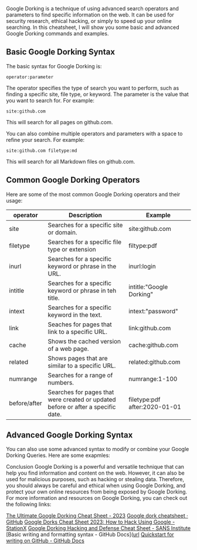Google Dorking is a technique of using advanced search operators and parameters to find specific information on the web. It can be used for security research, ethical hacking, or simply to speed up your online searching. In this cheatsheet, I will show you some basic and advanced Google Dorking commands and examples.

## Basic Google Dorking Syntax
The basic syntax for Google Dorking is:
```
operator:parameter
```
The operator specifies the type of search you want to perform, such as finding a specific site, file type, or keyword. The parameter is the value that you want to search for. For example:
```
site:github.com
```
This will search for all pages on github.com.

You can also combine multiple operators and parameters with a space to refine your search. For example:
```
site:github.com filetype:md
```
This will search for all Markdown files on github.com.

## Common Google Dorking Operators
Here are some of the most common Google Dorking operators and their usage:

| operator | Description | Example |
| ------------- | ------------- | ------------- |
| site | Searches for a specific site or domain. | site:github.com
| filetype| Searches for a specific file type or extension | filtype:pdf |
| inurl | Searches for a specific keyword or phrase in the URL. | inurl:login |
| intitle | Searches for a specific keyword or phrase in teh title. | intitle:"Google Dorking" |
| intext | Searches for a specific keyword in the text. | intext:"password" |
| link | Seaches for pages that link to a specific URL. | link:github.com |
| cache | Shows the cached version of a web page. | cache:github.com |
| related | Shows pages that are similar to a specific URL. | related:github.com |
| numrange | Searches for a range of numbers. | numrange:1-100 |
| before/after | Searches for pages that were created or updated before or after a specific date. | filetype:pdf after:2020-01-01 |

## Advanced Google Dorking Syntax
You can also use some advanced syntax to modify or combine your Google Dorking Queries. Here are some exapmles:



Conclusion
Google Dorking is a powerful and versatile technique that can help you find information and content on the web. However, it can also be used for malicious purposes, such as hacking or stealing data. Therefore, you should always be careful and ethical when using Google Dorking, and protect your own online resources from being exposed by Google Dorking. For more information and resources on Google Dorking, you can check out the following links:

[The Ultimate Google Dorking Cheat Sheet - 2023]([url](https://usersearch.org/updates/2023/02/05/the-ultimate-google-dorking-cheatsheet-2023/))
[Google dork cheatsheet · GitHub]([url](https://gist.github.com/sundowndev/283efaddbcf896ab405488330d1bbc06))
[Google Dorks Cheat Sheet 2023: How to Hack Using Google - StationX]([url](https://www.stationx.net/google-dorks-cheat-sheet/))
[Google Dorking Hacking and Defense Cheat Sheet - SANS Institute]([url](https://www.sans.org/posters/google-hacking-and-defense-cheat-sheet/))
[Basic writing and formatting syntax - GitHub Docs]([url](https://docs.github.com/en/get-started/writing-on-github/getting-started-with-writing-and-formatting-on-github/basic-writing-and-formatting-syntax)
[Quickstart for writing on GitHub - GitHub Docs]([url](https://docs.github.com/en/get-started/writing-on-github/getting-started-with-writing-and-formatting-on-github/basic-writing-and-formatting-syntax)https://docs.github.com/en/get-started/writing-on-github/getting-started-with-writing-and-formatting-on-github/basic-writing-and-formatting-syntax)
